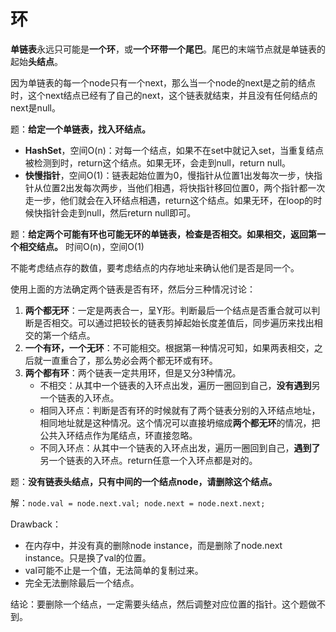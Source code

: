 # 环

**单链表**永远只可能是**一个环**，或**一个环带一个尾巴**。尾巴的末端节点就是单链表的起始**头结点**。

因为单链表的每一个node只有一个next，那么当一个node的next是之前的结点时，这个next结点已经有了自己的next，这个链表就结束，并且没有任何结点的next是null。



题：**给定一个单链表，找入环结点。**

- **HashSet**，空间O(n)：对每一个结点，如果不在set中就记入set，当重复结点被检测到时，return这个结点。如果无环，会走到null，return null。
- **快慢指针**，空间O(1)：链表起始位置为0，慢指针从位置1出发每次一步，快指针从位置2出发每次两步，当他们相遇，将快指针移回位置0，两个指针都一次走一步，他们就会在入环结点相遇，return这个结点。如果无环，在loop的时候快指针会走到null，然后return null即可。



题：**给定两个可能有环也可能无环的单链表，检查是否相交。如果相交，返回第一个相交结点。** 时间O(n)，空间O(1)

不能考虑结点存的数值，要考虑结点的内存地址来确认他们是否是同一个。

使用上面的方法确定两个链表是否有环，然后分三种情况讨论：

1. **两个都无环**：一定是两表合一，呈Y形。判断最后一个结点是否重合就可以判断是否相交。可以通过把较长的链表剪掉起始长度差值后，同步遍历来找出相交的第一个结点。
2. **一个有环，一个无环**：不可能相交。根据第一种情况可知，如果两表相交，之后就一直重合了，那么势必会两个都无环或有环。
3. **两个都有环**：两个链表一定共用环，但是又分3种情况。
   - 不相交：从其中一个链表的入环点出发，遍历一圈回到自己，**没有遇到**另一个链表的入环点。
   - 相同入环点：判断是否有环的时候就有了两个链表分别的入环结点地址，相同地址就是这种情况。这个情况可以直接坍缩成**两个都无环**的情况，把公共入环结点作为尾结点，环直接忽略。
   - 不同入环点：从其中一个链表的入环点出发，遍历一圈回到自己，**遇到了**另一个链表的入环点。return任意一个入环点都是对的。



题：**没有链表头结点，只有中间的一个结点node，请删除这个结点。**

解：`node.val = node.next.val; node.next = node.next.next;`

Drawback：

- 在内存中，并没有真的删除node instance，而是删除了node.next instance。只是换了val的位置。
- val可能不止是一个值，无法简单的复制过来。
- 完全无法删除最后一个结点。

结论：要删除一个结点，一定需要头结点，然后调整对应位置的指针。这个题做不到。